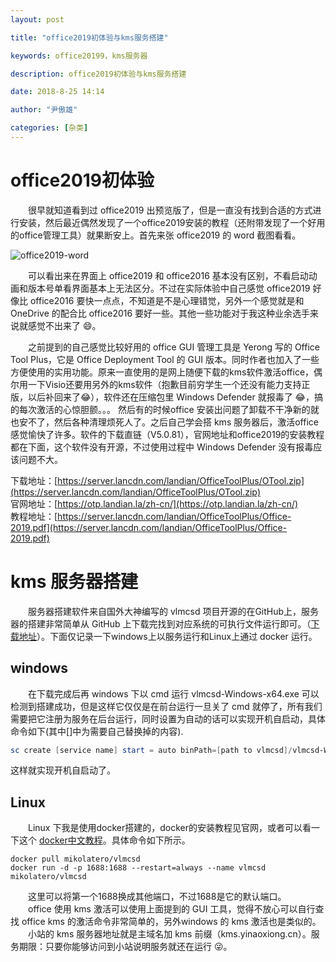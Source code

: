 ```yaml
---
layout: post

title: "office2019初体验与kms服务搭建"

keywords: office20199，kms服务器

description: office2019初体验与kms服务搭建

date: 2018-8-25 14:14

author: "尹傲雄"

categories: [杂类]
---
```


# office2019初体验

　　很早就知道看到过 office2019 出预览版了，但是一直没有找到合适的方式进行安装，然后最近偶然发现了一个office2019安装的教程（还附带发现了一个好用的office管理工具）就果断安上。首先来张 office2019 的 word 截图看看。

![office2019-word](https://csueducn-my.sharepoint.com/personal/yinaoxiong_csu_edu_cn/_layouts/15/download.aspx?e=QL3PyV&share=EeZld_8wxcpHiSKacBbJ-9sBNQJqufO3tH5FhXo4rK16AA)

　　可以看出来在界面上 office2019 和 office2016 基本没有区别，不看启动动画和版本号单看界面基本上无法区分。不过在实际体验中自己感觉 office2019 好像比 office2016 要快一点点，不知道是不是心理错觉，另外一个感觉就是和 OneDrive 的配合比 office2016 要好一些。其他一些功能对于我这种业余选手来说就感觉不出来了 :smile:。

　　之前提到的自己感觉比较好用的 office GUI 管理工具是 Yerong 写的 Office Tool Plus，它是 Office Deployment Tool 的 GUI 版本。同时作者也加入了一些方便使用的实用功能。原来一直使用的是网上随便下载的kms软件激活office，偶尔用一下Visio还要用另外的kms软件（抱歉目前穷学生一个还没有能力支持正版，以后补回来了:joy:），软件还在压缩包里 Windows Defender 就报毒了 :joy:，搞的每次激活的心惊胆颤。。。 然后有的时候office 安装出问题了卸载不干净新的就也安不了，然后各种清理烦死人了。之后自己学会搭 kms 服务器后，激活office感觉愉快了许多。软件的下载直链（V5.0.81），官网地址和office2019的安装教程都在下面，这个软件没有开源，不过使用过程中 Windows Defender 没有报毒应该问题不大。

下载地址：[https://server.lancdn.com/landian/OfficeToolPlus/OTool.zip](https://server.lancdn.com/landian/OfficeToolPlus/OTool.zip)  
官网地址：[https://otp.landian.la/zh-cn/](https://otp.landian.la/zh-cn/)  
教程地址：[https://server.lancdn.com/landian/OfficeToolPlus/Office-2019.pdf](https://server.lancdn.com/landian/OfficeToolPlus/Office-2019.pdf)

# kms 服务器搭建

　　服务器搭建软件来自国外大神编写的 vlmcsd 项目开源的在GitHub上，服务器的搭建非常简单从 GitHub 上下载完找到对应系统的可执行文件运行即可。（[下载地址](https://github.com/Wind4/vlmcsd/releases/download/svn1111/binaries.tar.gz)）。下面仅记录一下windows上以服务运行和Linux上通过 docker 运行。

## windows

　　在下载完成后再 windows 下以 cmd 运行 vlmcsd-Windows-x64.exe 可以检测到搭建成功，但是这样它仅仅是在前台运行一旦关了 cmd 就停了，所有我们需要把它注册为服务在后台运行，同时设置为自动的话可以实现开机自启动，具体命令如下(其中[]中为需要自己替换掉的内容).

```powershell
sc create [service name] start = auto binPath=[path to vlmcsd]/vlmcsd-Windows-x64.exe
```

这样就实现开机自启动了。

## Linux

　　Linux 下我是使用docker搭建的，docker的安装教程见官网，或者可以看一下这个  [docker中文教程](https://docker_practice.gitee.io/)。具体命令如下所示。

```shell
docker pull mikolatero/vlmcsd
docker run -d -p 1688:1688 --restart=always --name vlmcsd mikolatero/vlmcsd
```

　　这里可以将第一个1688换成其他端口，不过1688是它的默认端口。  
　　office 使用 kms 激活可以使用上面提到的 GUI 工具，觉得不放心可以自行查找 office kms 的激活命令非常简单的，另外windows 的 kms 激活也是类似的。  
　　小站的 kms 服务器地址就是主域名加 kms 前缀（kms.yinaoxiong.cn）。服务期限：只要你能够访问到小站说明服务就还在运行  :stuck_out_tongue_winking_eye:。

 


